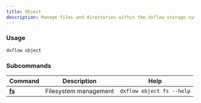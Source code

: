 ```yaml
---
title: Object 
description: Manage files and directories within the dxflow storage system with advanced operations
---
```


### Usage

```bash [Terminal]
dxflow object
```

### Subcommands

| Command | Description | Help |
|---------|-------------|------|
| [**fs**](/docs/cli/object/fs) | Filesystem management | `dxflow object fs --help` |

